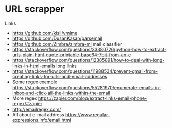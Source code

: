 # URL scrapper


Links

* https://github.com/kisli/vmime
* https://github.com/DusanKasan/parsemail
* https://github.com/Zimbra/zimbra-ml  mail classifier
* https://stackoverflow.com/questions/33380726/python-how-to-extract-urls-plain-html-quote-printable-base64-7bit-from-an-e
* https://stackoverflow.com/questions/12385891/how-to-deal-with-long-links-in-html-emails  long links
* https://stackoverflow.com/questions/11988534/prevent-gmail-from-creating-links-for-urls-and-email-addresses 
* Some regex example https://stackoverflow.com/questions/55281970/enumerate-emails-in-inbox-and-click-all-the-links-within-the-email
* More regex https://zapier.com/blog/extract-links-email-phone-regex/#zapier
* http://emailregex.com/
* All about e-mail address https://www.regular-expressions.info/email.html
